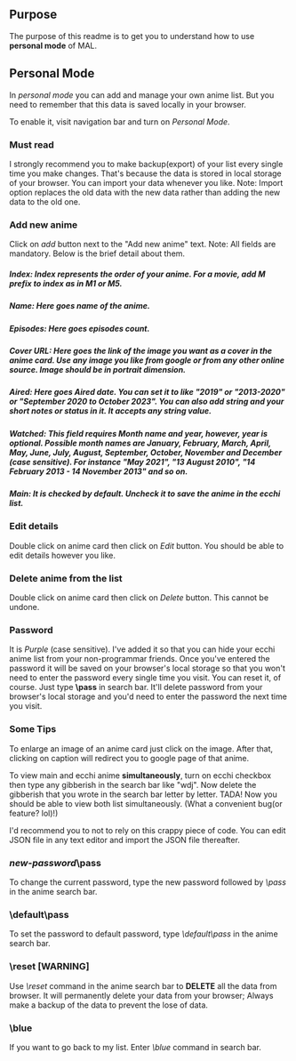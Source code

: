 ## Purpose
The purpose of this readme is to get you to understand how to use **personal mode** of MAL.

## Personal Mode 
In _personal mode_ you can add and manage your own anime list. But you need to remember that this data is saved locally in your browser.

To enable it, visit navigation bar and turn on _Personal Mode_.

### Must read 
I strongly recommend you to make backup(export) of your list every single time you make changes. That's because the data is stored in local storage of your browser. You can import your data whenever you like. Note: Import option replaces the old data with the new data rather than adding the new data to the old one.

### Add new anime 
Click on _add_ button next to the "Add new anime" text. Note: All fields are mandatory. Below is the brief detail about them.

##### Index: Index represents the order of your anime. For a movie, add _M_ prefix to index as in _M1_ or _M5_.

##### Name: Here goes name of the anime.

##### Episodes: Here goes episodes count.

##### Cover URL: Here goes the link of the image you want as a cover in the anime card. Use any image you like from google or from any other online source. Image should be in portrait dimension.

##### Aired: Here goes Aired date. You can set it to like "2019" or "2013-2020" or "September 2020 to October 2023". You can also add string and your short notes or status in it. It accepts any string value.

##### Watched: This field requires Month name and year, however, year is optional. Possible month names are _January, February, March, April, May, June, July, August, September, October, November and December_ (case sensitive). For instance _"May 2021"_, _"13 August 2010"_, _"14 February 2013 - 14 November 2013"_ and so on.

##### Main: It is checked by default. Uncheck it to save the anime in the _ecchi_ list.



### Edit details
Double click on anime card then click on _Edit_ button. You should be able to edit details however you like.

### Delete anime from the list
Double click on anime card then click on _Delete_ button. This cannot be undone.

### Password
It is _Purple_ (case sensitive). I've added it so that you can hide your ecchi anime list from your non-programmar friends. Once you've entered the password it will be saved on your browser's local storage so that you won't need to enter the password every single time you visit. 
You can reset it, of course. Just type **\pass** in search bar. It'll delete password from your browser's local storage and you'd need to enter the password the next time you visit.

### Some Tips
To enlarge an image of an anime card just click on the image. After that, clicking on caption will redirect you to google page of that anime.

To view main and ecchi anime **simultaneously**, turn on ecchi checkbox then type any gibberish in the search bar like "wdj". Now delete the gibberish that you wrote in the search bar letter by letter. TADA! Now you should be able to view both list simultaneously. (What a convenient bug(or feature? lol)!)

I'd recommend you to not to rely on this crappy piece of code. You can edit JSON file in any text editor and import the JSON file thereafter.

### _new-password_\pass 
To change the current password, type the new password followed by _\pass_ in the anime search bar.

### \default\pass 
To set the password to default password, type _\default\pass_ in the anime search bar.

### \reset [WARNING]
Use _\reset_ command in the anime search bar to **DELETE** all the data from browser. It will permanently delete your data from your browser; Always make a backup of the data to prevent the lose of data.

### \blue 
If you want to go back to my list. Enter _\blue_ command in search bar.

